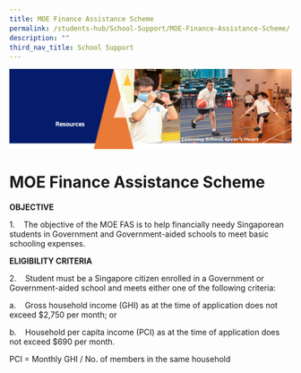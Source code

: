 ```yaml
---
title: MOE Finance Assistance Scheme
permalink: /students-hub/School-Support/MOE-Finance-Assistance-Scheme/
description: ""
third_nav_title: School Support
---
```

![](/images/Resourcesheader2.png)

MOE Finance Assistance Scheme
=============================

  

**OBJECTIVE**

1.    The objective of the MOE FAS is to help financially needy Singaporean students in Government and Government-aided schools to meet basic schooling expenses.

**ELIGIBILITY CRITERIA** 

2.    Student must be a Singapore citizen enrolled in a Government or Government-aided school and meets either one of the following criteria: 

a.    Gross household income (GHI) as at the time of application does not exceed $2,750 per month; or 

b.    Household per capita income (PCI) as at the time of application does not exceed $690 per month. 

PCI = Monthly GHI / No. of members in the same household